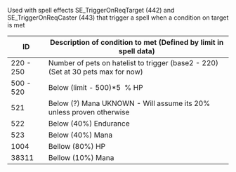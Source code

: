 Used with spell effects SE_TriggerOnReqTarget (442) and SE_TriggerOnReqCaster (443) that trigger a spell when a condition on target is met

|ID|Description of condition to met (Defined by limit in spell data)|
|--|--|
|220 - 250|Number of pets on hatelist to trigger (base2 - 220) (Set at 30 pets max for now)|
|500 - 520|Below (limit - 500)*5  % HP|
|521|Below (?) Mana UKNOWN - Will assume its 20% unless proven otherwise|
|522|Below (40%) Endurance|
|523|Below (40%) Mana|
|1004|Bellow (80%) HP|
|38311|Bellow (10%) Mana|

